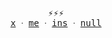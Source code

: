 <p align="center">
  <samp>
    ⚡️⚡️⚡️
    <br/>
    <a href="https://x.com/asyncguo">x</a> ᐧ
    <a href="https://async.com">me</a> ᐧ
    <a href="https://instagram.com/asyncguo">ins</a> ᐧ
    <a href="https://async.null">null</a>
  </samp>
</p>
